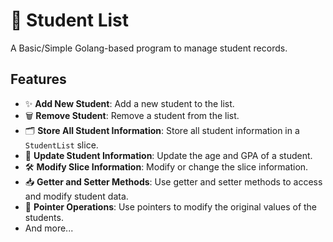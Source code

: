 # 📝 Student List 

A Basic/Simple Golang-based program to manage student records.

## Features

- ✨ **Add New Student**: Add a new student to the list.
- 🗑️ **Remove Student**: Remove a student from the list.
- 🗂️ **Store All Student Information**: Store all student information in a `StudentList` slice.
- 🔄 **Update Student Information**: Update the age and GPA of a student.
- 🛠️ **Modify Slice Information**: Modify or change the slice information.
- 📥 **Getter and Setter Methods**: Use getter and setter methods to access and modify student data.
- 📝 **Pointer Operations**: Use pointers to modify the original values of the students.
- And more...

